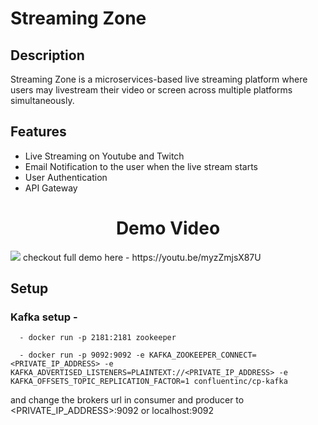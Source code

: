 # Streaming Zone

## Description
  Streaming Zone is  a microservices-based live streaming platform where users may livestream their video or screen across multiple platforms simultaneously.

## Features
  - Live Streaming on Youtube and Twitch
  - Email Notification to the user when the live stream starts
  - User Authentication 
  - API Gateway

<div align="center">
  <h1 align="center">Demo Video</h1>

</div>
<img src="https://github-production-user-asset-6210df.s3.amazonaws.com/95294297/335137927-cc12d0b7-1122-479b-8a0e-068bae3c04ba.gif?X-Amz-Algorithm=AWS4-HMAC-SHA256&X-Amz-Credential=AKIAVCODYLSA53PQK4ZA%2F20240530%2Fus-east-1%2Fs3%2Faws4_request&X-Amz-Date=20240530T100954Z&X-Amz-Expires=300&X-Amz-Signature=5ac7eb18be6b1c4a7838f7da0e62ff92baef1deb4463e37c2458903f7b77b5c3&X-Amz-SignedHeaders=host&actor_id=95294297&key_id=0&repo_id=799974153">
checkout full demo here - https://youtu.be/myzZmjsX87U

## Setup
### Kafka setup - 
```
  - docker run -p 2181:2181 zookeeper
```
```
  - docker run -p 9092:9092 -e KAFKA_ZOOKEEPER_CONNECT=<PRIVATE_IP_ADDRESS> -e KAFKA_ADVERTISED_LISTENERS=PLAINTEXT://<PRIVATE_IP_ADDRESS> -e KAFKA_OFFSETS_TOPIC_REPLICATION_FACTOR=1 confluentinc/cp-kafka
```
  and change the brokers url in consumer and producer to <PRIVATE_IP_ADDRESS>:9092 or localhost:9092
